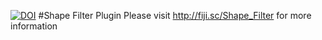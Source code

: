 [![DOI](https://zenodo.org/badge/18649/thorstenwagner/ij-shape-filter.svg)](https://zenodo.org/badge/latestdoi/18649/thorstenwagner/ij-shape-filter)
#Shape Filter Plugin
Please visit http://fiji.sc/Shape_Filter for more information

